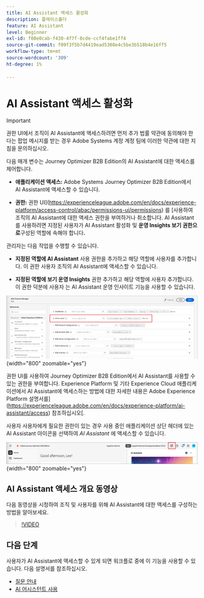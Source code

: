 ```yaml
---
title: AI Assistant 액세스 활성화
description: 플레이스홀더
feature: AI Assistant
level: Beginner
exl-id: f08e0cab-f430-4f7f-8cde-ccf4fabe1ff4
source-git-commit: f09f3f5b7d4419ead5308e4c5be3b518b4e16ff5
workflow-type: tm+mt
source-wordcount: '309'
ht-degree: 1%

---
```


# AI Assistant 액세스 활성화

>[!IMPORTANT]
>
>권한 UI에서 조직이 AI Assistant에 액세스하려면 먼저 추가 법률 약관에 동의해야 한다는 팝업 메시지를 받는 경우 Adobe Systems 계정 계정 팀에 이러한 약관에 대한 지침을 문의하십시오.

다음 매개 변수는 Journey Optimizer B2B Edition의 AI Assistant에 대한 액세스를 제어합니다.

* **애플리케이션 액세스:** Adobe Systems Journey Optimizer B2B Edition에서 AI Assistant에 액세스할 수 있습니다.

* **권한:** 권한 UI](https://experienceleague.adobe.com/en/docs/experience-platform/access-control/abac/permissions-ui/permissions) 를 [사용하여 조직의 AI Assistant에 대한 액세스 권한을 부여하거나 취소합니다. AI Assistant를 사용하려면 지정된 사용자가 AI Assistant 활성화 및 **운영 Insights 보기 권한으로**&#x200B;구성된 역할에 속해야 합니다&#x200B;**.**

관리자는 다음 작업을 수행할 수 있습니다.

* **지정된 역할에 AI Assistant** 사용 권한을 추가하고 해당 역할에 사용자를 추가합니다. 이 권한 사용자 조직의 AI Assistant에 액세스할 수 있습니다.

* **지정된 역할에 보기 운영 Insights** 권한 추가하고 해당 역할에 사용자 추가합니다. 이 권한 덕분에 사용자 는 AI Assistant 운영 인사이트 기능을 사용할 수 있습니다.

![AI Assistant 권한 할당](./assets/ai-assistant-permissions.png){width="800" zoomable="yes"}

권한 UI를 사용하여 Journey Optimizer B2B Edition에서 AI Assistant를 사용할 수 있는 권한을 부여합니다. Experience Platform 및 기타 Experience Cloud 애플리케이션에서 AI Assistant에 액세스하는 방법에 대한 자세한 내용은 Adobe Experience Platform 설명서를](https://experienceleague.adobe.com/en/docs/experience-platform/ai-assistant/access) 참조하십시오[.

사용자 사용자에게 필요한 권한이 있는 경우 사용 중인 애플리케이션 상단 헤더에 있는 AI Assistant 아이콘을 선택하여 _AI Assistant_ 에 액세스할 수 있습니다.

![애플리케이션 헤더의 AI Assistant 아이콘](./assets/ai-assistant-icon-header.png){width="800" zoomable="yes"}

## AI Assistant 액세스 개요 동영상

다음 동영상을 시청하여 조직 및 사용자를 위해 AI Assistant에 대한 액세스를 구성하는 방법을 알아보세요.

>[!VIDEO](https://video.tv.adobe.com/v/3436470/?learn=on)

## 다음 단계

사용자가 AI Assistant에 액세스할 수 있게 되면 워크플로 중에 이 기능을 사용할 수 있습니다. 다음 설명서를 참조하십시오.

* [질문 안내](./question-guidance.md)
* [AI 어시스턴트 사용](./use-ai-assistant.md)
